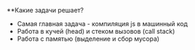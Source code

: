 
**Какие задачи решает?
- Самая главная задача - компиляция js в машинный код
- Работа в кучей (head) и стеком вызовов (call stack)
- Работа с памятью (выделение и сбор мусора)
